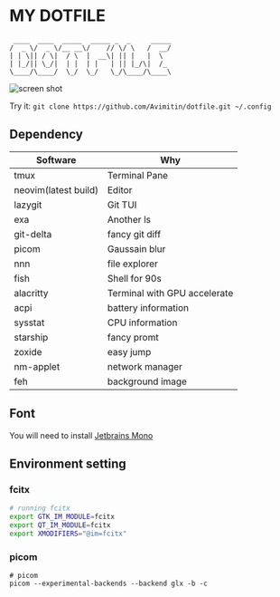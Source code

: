 # MY DOTFILE

```text
 ____  ____  _____  _____ _  _     _____
/  _ \/  _ \/__ __\/    // \/ \   /  __/
| | \|| / \|  / \  |  __\| || |   |  \  
| |_/|| \_/|  | |  | |   | || |_/\|  /_ 
\____/\____/  \_/  \_/   \_/\____/\____\
```

![screen shot](./images/screenshot.png)

Try it: `git clone https://github.com/Avimitin/dotfile.git ~/.config`

## Dependency

| Software             | Why                          |
| ---                  | ---                          |
| tmux                 | Terminal Pane                |
| neovim(latest build) | Editor                       |
| lazygit              | Git TUI                      |
| exa                  | Another ls                   |
| git-delta            | fancy git diff               |
| picom                | Gaussain blur                |
| nnn                  | file explorer                |
| fish                 | Shell for 90s                |
| alacritty            | Terminal with GPU accelerate |
| acpi                 | battery information          |
| sysstat              | CPU information              |
| starship             | fancy promt                  |
| zoxide               | easy jump                    |
| nm-applet            | network manager              |
| feh                  | background image             |

## Font

You will need to install [Jetbrains Mono](https://github.com/ryanoasis/nerd-fonts/releases)

## Environment setting

### fcitx

```bash
# running fcitx
export GTK_IM_MODULE=fcitx
export QT_IM_MODULE=fcitx
export XMODIFIERS="@im=fcitx"
```

### picom

```
# picom
picom --experimental-backends --backend glx -b -c
```

